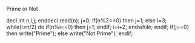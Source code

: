 Prime or Not  

decl
	int n,i,j;
enddecl
	read(n);
	j=0;
	if(n%2==0) then
		j=1;
	else
		i=3;
		while(i≤n/2) do
			if(n%i==0) then
				j=1;
			endif;
			i=i+2;
		endwhile;
	endif;
	if(j==0) then
		write("Prime");
	else write("Not Prime");
	endif;